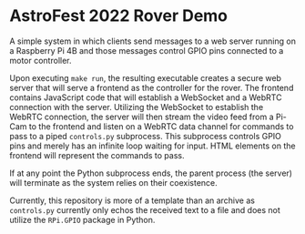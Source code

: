 # AstroFest 2022 Rover Demo
A simple system in which clients send messages to a web server running on a Raspberry Pi 4B and those messages control GPIO pins connected to a motor controller.

Upon executing `make run`, the resulting executable creates a secure web server that will serve a frontend as the controller for the rover. The frontend contains JavaScript code that will establish a WebSocket and a WebRTC connection with the server. Utilizing the WebSocket to establish the WebRTC connection, the server will then stream the video feed from a Pi-Cam to the frontend and listen on a WebRTC data channel for commands to pass to a piped `controls.py` subprocess. This subprocess controls GPIO pins and merely has an infinite loop waiting for input. HTML elements on the frontend will represent the commands to pass.

If at any point the Python subprocess ends, the parent process (the server) will terminate as the system relies on their coexistence.

Currently, this repository is more of a template than an archive as `controls.py` currently only echos the received text to a file and does not utilize the `RPi.GPIO` package in Python.
